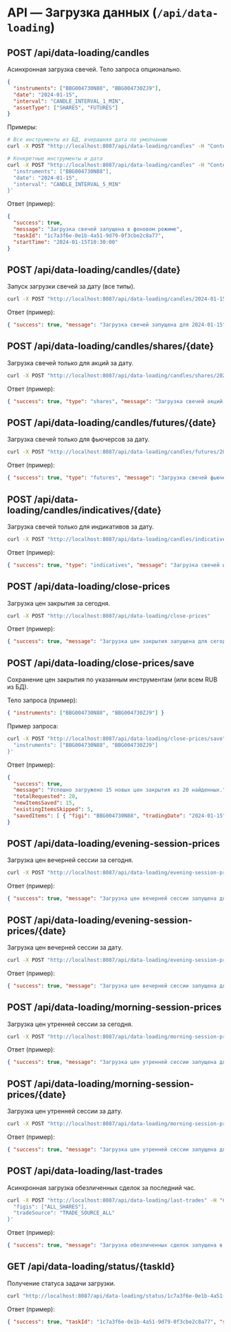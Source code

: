 # API — Загрузка данных (`/api/data-loading`)

## POST /api/data-loading/candles
Асинхронная загрузка свечей. Тело запроса опционально.
```json
{
  "instruments": ["BBG004730N88", "BBG004730ZJ9"],
  "date": "2024-01-15",
  "interval": "CANDLE_INTERVAL_1_MIN",
  "assetType": ["SHARES", "FUTURES"]
}
```
Примеры:
```bash
# Все инструменты из БД, вчерашняя дата по умолчанию
curl -X POST "http://localhost:8087/api/data-loading/candles" -H "Content-Type: application/json" -d '{}'

# Конкретные инструменты и дата
curl -X POST "http://localhost:8087/api/data-loading/candles" -H "Content-Type: application/json" -d '{
  "instruments": ["BBG004730N88"],
  "date": "2024-01-15",
  "interval": "CANDLE_INTERVAL_5_MIN"
}'
```
Ответ (пример):
```json
{
  "success": true,
  "message": "Загрузка свечей запущена в фоновом режиме",
  "taskId": "1c7a3f6e-0e1b-4a51-9d79-0f3cbe2c8a77",
  "startTime": "2024-01-15T10:30:00"
}
```

## POST /api/data-loading/candles/{date}
Запуск загрузки свечей за дату (все типы).
```bash
curl -X POST "http://localhost:8087/api/data-loading/candles/2024-01-15"
```
Ответ (пример):
```json
{ "success": true, "message": "Загрузка свечей запущена для 2024-01-15", "date": "2024-01-15" }
```

## POST /api/data-loading/candles/shares/{date}
Загрузка свечей только для акций за дату.
```bash
curl -X POST "http://localhost:8087/api/data-loading/candles/shares/2024-01-15"
```
Ответ (пример):
```json
{ "success": true, "type": "shares", "message": "Загрузка свечей акций запущена для 2024-01-15" }
```

## POST /api/data-loading/candles/futures/{date}
Загрузка свечей только для фьючерсов за дату.
```bash
curl -X POST "http://localhost:8087/api/data-loading/candles/futures/2024-01-15"
```
Ответ (пример):
```json
{ "success": true, "type": "futures", "message": "Загрузка свечей фьючерсов запущена для 2024-01-15" }
```

## POST /api/data-loading/candles/indicatives/{date}
Загрузка свечей только для индикативов за дату.
```bash
curl -X POST "http://localhost:8087/api/data-loading/candles/indicatives/2024-01-15"
```
Ответ (пример):
```json
{ "success": true, "type": "indicatives", "message": "Загрузка свечей индикативов запущена для 2024-01-15" }
```

## POST /api/data-loading/close-prices
Загрузка цен закрытия за сегодня.
```bash
curl -X POST "http://localhost:8087/api/data-loading/close-prices"
```
Ответ (пример):
```json
{ "success": true, "message": "Загрузка цен закрытия запущена для сегодня" }
```

## POST /api/data-loading/close-prices/save
Сохранение цен закрытия по указанным инструментам (или всем RUB из БД).

Тело запроса (пример):
```json
{ "instruments": ["BBG004730N88", "BBG004730ZJ9"] }
```
Пример запроса:
```bash
curl -X POST "http://localhost:8087/api/data-loading/close-prices/save" -H "Content-Type: application/json" -d '{
  "instruments": ["BBG004730N88", "BBG004730ZJ9"]
}'
```
Ответ (пример):
```json
{
  "success": true,
  "message": "Успешно загружено 15 новых цен закрытия из 20 найденных.",
  "totalRequested": 20,
  "newItemsSaved": 15,
  "existingItemsSkipped": 5,
  "savedItems": [ { "figi": "BBG004730N88", "tradingDate": "2024-01-15", "closePrice": 250.75 } ]
}
```

## POST /api/data-loading/evening-session-prices
Загрузка цен вечерней сессии за сегодня.
```bash
curl -X POST "http://localhost:8087/api/data-loading/evening-session-prices"
```
Ответ (пример):
```json
{ "success": true, "message": "Загрузка цен вечерней сессии запущена для сегодня" }
```

## POST /api/data-loading/evening-session-prices/{date}
Загрузка цен вечерней сессии за дату.
```bash
curl -X POST "http://localhost:8087/api/data-loading/evening-session-prices/2024-01-15"
```
Ответ (пример):
```json
{ "success": true, "message": "Загрузка цен вечерней сессии запущена для 2024-01-15", "date": "2024-01-15" }
```

## POST /api/data-loading/morning-session-prices
Загрузка цен утренней сессии за сегодня.
```bash
curl -X POST "http://localhost:8087/api/data-loading/morning-session-prices"
```
Ответ (пример):
```json
{ "success": true, "message": "Загрузка цен утренней сессии запущена для сегодня" }
```

## POST /api/data-loading/morning-session-prices/{date}
Загрузка цен утренней сессии за дату.
```bash
curl -X POST "http://localhost:8087/api/data-loading/morning-session-prices/2024-01-15"
```
Ответ (пример):
```json
{ "success": true, "message": "Загрузка цен утренней сессии запущена для 2024-01-15", "date": "2024-01-15" }
```

## POST /api/data-loading/last-trades
Асинхронная загрузка обезличенных сделок за последний час.
```bash
curl -X POST "http://localhost:8087/api/data-loading/last-trades" -H "Content-Type: application/json" -d '{
  "figis": ["ALL_SHARES"],
  "tradeSource": "TRADE_SOURCE_ALL"
}'
```
Ответ (пример):
```json
{ "success": true, "message": "Загрузка обезличенных сделок запущена в фоновом режиме" }
```

## GET /api/data-loading/status/{taskId}
Получение статуса задачи загрузки.
```bash
curl "http://localhost:8087/api/data-loading/status/1c7a3f6e-0e1b-4a51-9d79-0f3cbe2c8a77"
```
Ответ (пример):
```json
{ "success": true, "taskId": "1c7a3f6e-0e1b-4a51-9d79-0f3cbe2c8a77", "status": "processing", "message": "Задача выполняется" }
```
